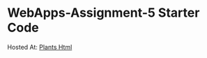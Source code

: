 # WebApps-Assignment-5 Starter Code
Hosted At: [Plants Html](https://44-563-web-apps-s23.github.io/44563-webapps-s23-assignment5-SwarupaJinne/plants.html)
